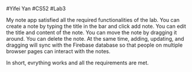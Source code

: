 #Yifei Yan
#CS52
#Lab3


My note app satisfied all the required functionalities of the lab. You can create a note by typing the title in the bar and click add note. You can edit the title and content of the note. You can move the note by dragging it around. You can delete the note. At the same time, adding, updating, and dragging will sync with the Firebase database so that people on multiple browser pages can interact with the notes.

In short, evrything works and all the requirements are met.